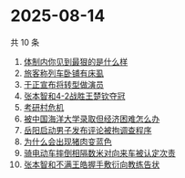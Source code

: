 # 2025-08-14

共 10 条

<!-- BEGIN -->
<!-- 最后更新时间 Thu Aug 14 2025 21:30:51 GMT+0800 (China Standard Time) -->

1. [体制内你见到最狠的是什么样](https://www.zhihu.com/search?q=体制内你见到最狠的是什么样)
1. [旅客称列车卧铺有床虱](https://www.zhihu.com/search?q=旅客称列车卧铺有床虱)
1. [于正宣布将转型做演员](https://www.zhihu.com/search?q=于正宣布将转型做演员)
1. [张本智和4-2战胜王楚钦夺冠](https://www.zhihu.com/search?q=张本智和4-2战胜王楚钦夺冠)
1. [考研村危机](https://www.zhihu.com/search?q=考研村危机)
1. [被中国海洋大学录取但经济困难怎么办](https://www.zhihu.com/search?q=被中国海洋大学录取但经济困难怎么办)
1. [岳阳启动男子发布评论被拘调查程序](https://www.zhihu.com/search?q=岳阳启动男子发布评论被拘调查程序)
1. [为什么会出现猪肉变蓝色](https://www.zhihu.com/search?q=为什么会出现猪肉变蓝色)
1. [骑电动车摔倒相隔数米对向来车被认定次责](https://www.zhihu.com/search?q=骑电动车摔倒相隔数米对向来车被认定次责)
1. [张本智和不满王皓握手敷衍向教练告状](https://www.zhihu.com/search?q=张本智和不满王皓握手敷衍向教练告状)

<!-- END -->
